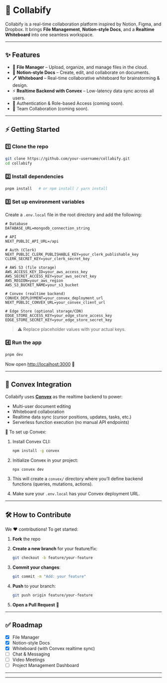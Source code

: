# 🚀 Collabify

Collabify is a real-time collaboration platform inspired by Notion, Figma, and Dropbox.
It brings **File Management**, **Notion-style Docs**, and a **Realtime Whiteboard** into one seamless workspace.

---

## ✨ Features

* 📂 **File Manager** – Upload, organize, and manage files in the cloud.
* 📝 **Notion-style Docs** – Create, edit, and collaborate on documents.
* 🖊️ **Whiteboard** – Real-time collaborative whiteboard for brainstorming & design.
* ⚡ **Realtime Backend with Convex** – Low-latency data sync across all users.
* 🔐 Authentication & Role-based Access (coming soon).
* 💬 Team Collaboration (coming soon).

---

## ⚡ Getting Started

### 1️⃣ Clone the repo

```bash
git clone https://github.com/your-username/collabify.git
cd collabify
```

### 2️⃣ Install dependencies

```bash
pnpm install   # or npm install / yarn install
```

### 3️⃣ Set up environment variables

Create a `.env.local` file in the root directory and add the following:
```env
# Database
DATABASE_URL=mongodb_connection_string

# API
NEXT_PUBLIC_API_URL=/api

# Auth (Clerk)
NEXT_PUBLIC_CLERK_PUBLISHABLE_KEY=your_clerk_publishable_key
CLERK_SECRET_KEY=your_clerk_secret_key

# AWS S3 (file storage)
AWS_ACCESS_KEY_ID=your_aws_access_key
AWS_SECRET_ACCESS_KEY=your_aws_secret_key
AWS_REGION=your_aws_region
AWS_S3_BUCKET_NAME=your_s3_bucket

# Convex (realtime backend)
CONVEX_DEPLOYMENT=your_convex_deployment_url
NEXT_PUBLIC_CONVEX_URL=your_convex_client_url

# Edge Store (optional storage/CDN)
EDGE_STORE_ACCESS_KEY=your_edge_store_access_key
EDGE_STORE_SECRET_KEY=your_edge_store_secret_key
```

> ⚠️ Replace placeholder values with your actual keys.

### 4️⃣ Run the app

```bash
pnpm dev
```

Now open [http://localhost:3000](http://localhost:3000) 🚀

---

## 🔄 Convex Integration

Collabify uses **[Convex](https://convex.dev/)** as the realtime backend to power:

* Multi-user document editing
* Whiteboard collaboration
* Realtime data sync (cursor positions, updates, tasks, etc.)
* Serverless function execution (no manual API endpoints)

📌 To set up Convex:

1. Install Convex CLI:

   ```bash
   npm install -g convex
   ```

2. Initialize Convex in your project:

   ```bash
   npx convex dev
   ```

3. This will create a `convex/` directory where you’ll define backend functions (queries, mutations, actions).

4. Make sure your `.env.local` has your Convex deployment URL.

---

## 🛠️ How to Contribute

We ❤️ contributions! To get started:

1. **Fork** the repo
2. **Create a new branch** for your feature/fix:

   ```bash
   git checkout -b feature/your-feature
   ```
3. **Commit your changes**:

   ```bash
   git commit -m "Add: your feature"
   ```
4. **Push** to your branch:

   ```bash
   git push origin feature/your-feature
   ```
5. **Open a Pull Request** 🚀

---


## ✅ Roadmap

* [x] File Manager
* [x] Notion-style Docs
* [x] Whiteboard (with Convex realtime sync)
* [ ] Chat & Messaging
* [ ] Video Meetings
* [ ] Project Management Dashboard

---


---
